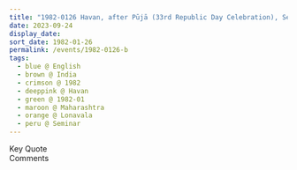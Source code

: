 ```yaml
---
title: "1982-0126 Havan, after Pūjā (33rd Republic Day Celebration), Seminar, Day 4, Lonavala (67 kms NNW of Pune), Maharashtra, India"
date: 2023-09-24
display_date: 
sort_date: 1982-01-26
permalink: /events/1982-0126-b
tags:
  - blue @ English
  - brown @ India
  - crimson @ 1982
  - deeppink @ Havan
  - green @ 1982-01
  - maroon @ Maharashtra
  - orange @ Lonavala
  - peru @ Seminar
---
```


<wave-list>
  <list-title color="green" width="75">Key Quote</list-title>
  <list-item color="BlanchedAlmond"  width="200"></list-item>
  <list-item color="Lavender"></list-item>
  <list-item color="BlanchedAlmond"></list-item>
</wave-list>

<br>

<wave-list>
  <list-title color="green" width="75">Comments</list-title>
  <list-item color="BlanchedAlmond"  width="200"></list-item>
  <list-item color="Lavender"></list-item>
  <list-item color="BlanchedAlmond"></list-item>
</wave-list>